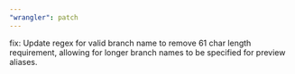 ```yaml
---
"wrangler": patch
---
```


fix: Update regex for valid branch name to remove 61 char length requirement, allowing for longer branch names to be specified for preview aliases.
